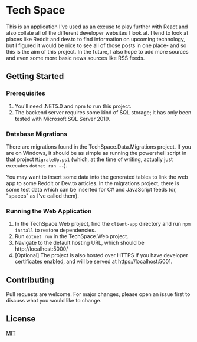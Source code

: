 # Tech Space

This is an application I've used as an excuse to play further with React and also collate all of the different developer websites I look at. I tend to look at places like Reddit and dev.to to find information on upcoming technology, but I figured it would be nice to see all of those posts in one place- and so this is the aim of this project. In the future, I also hope to add more sources and even some more basic news sources like RSS feeds.

## Getting Started

### Prerequisites

1. You'll need .NET5.0 and npm to run this project.
2. The backend server requires some kind of SQL storage; it has only been tested with Microsoft SQL Server 2019.

### Database Migrations

There are migrations found in the TechSpace.Data.Migrations project. If you are on Windows, it should be as simple as running the powershell script in that project `MigrateUp.ps1` (which, at the time of writing, actually just executes `dotnet run --`).

You may want to insert some data into the generated tables to link the web app to some Reddit or Dev.to articles. In the migrations project, there is some test data which can be inserted for C# and JavaScript feeds (or, "spaces" as I've called them).

### Running the Web Application

1. In the TechSpace.Web project, find the `client-app` directory and run `npm install` to restore dependencies.
2. Run `dotnet run` in the TechSpace.Web project.
3. Navigate to the default hosting URL, which should be http://localhost:5000/
4. [Optional] The project is also hosted over HTTPS if you have developer certificates enabled, and will be served at https://localhost:5001.

## Contributing

Pull requests are welcome. For major changes, please open an issue first to discuss what you would like to change.

## License
[MIT](https://choosealicense.com/licenses/mit/)
